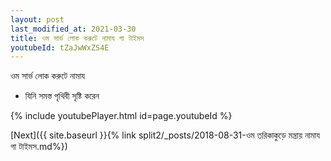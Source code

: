 ```yaml
---
layout: post
last_modified_at: 2021-03-30
title: ওম সার্ভ লোক করুটে নামায গা টাইমস
youtubeId: tZaJwWxZS4E
---
```

 
 
 ওম সার্ভ লোক করুটে নামায  
 
 -  যিনি সমস্ত পৃথিবী সৃষ্টি করেন 
 
  
 
  
 
 
 
 
 
 


{% include youtubePlayer.html id=page.youtubeId %}
 
[Next]({{ site.baseurl }}{% link  split2/_posts/2018-08-31-ওম তরিকাকুড়ে মন্ত্রায় নামায গা টাইমস.md%})
 
